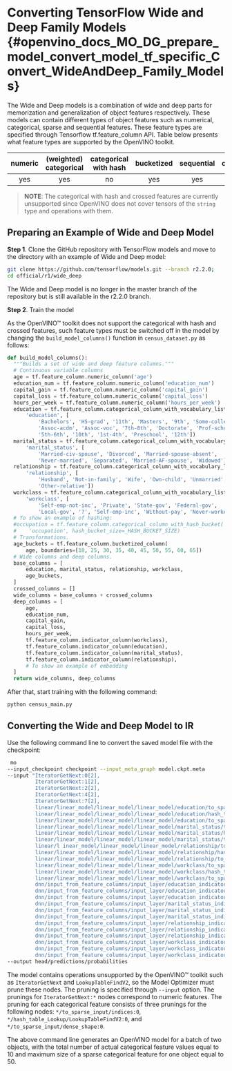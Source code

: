 # Converting TensorFlow Wide and Deep Family Models {#openvino_docs_MO_DG_prepare_model_convert_model_tf_specific_Convert_WideAndDeep_Family_Models}

The Wide and Deep models is a combination of wide and deep parts for memorization and generalization of object features respectively.
These models can contain different types of object features such as numerical, categorical, sparse and sequential features. These feature types are specified
through Tensorflow tf.feature_column API. Table below presents what feature types are supported by the OpenVINO toolkit.

| numeric | (weighted) categorical | categorical with hash | bucketized | sequential | crossed |
|:-------:|:----------------------:|:---------------------:|:----------:|:----------:|:-------:|
| yes     | yes                    | no                    | yes        | yes        | no      |

> **NOTE**: The categorical with hash and crossed features are currently unsupported since OpenVINO does not cover tensors of the `string` type and operations with them.

## Preparing an Example of Wide and Deep Model

**Step 1**. Clone the GitHub repository with TensorFlow models and move to the directory with an example of Wide and Deep model:

```sh
git clone https://github.com/tensorflow/models.git --branch r2.2.0;
cd official/r1/wide_deep
```

The Wide and Deep model is no longer in the master branch of the repository but is still available in the r2.2.0 branch.


**Step 2**. Train the model

As the OpenVINO&trade; toolkit does not support the categorical with hash and crossed features, such feature types must be switched off in the model
by changing the `build_model_columns()` function in `census_dataset.py` as follows:

```python
def build_model_columns():
  """Builds a set of wide and deep feature columns."""
  # Continuous variable columns
  age = tf.feature_column.numeric_column('age')
  education_num = tf.feature_column.numeric_column('education_num')
  capital_gain = tf.feature_column.numeric_column('capital_gain')
  capital_loss = tf.feature_column.numeric_column('capital_loss')
  hours_per_week = tf.feature_column.numeric_column('hours_per_week')
  education = tf.feature_column.categorical_column_with_vocabulary_list(
      'education', [
          'Bachelors', 'HS-grad', '11th', 'Masters', '9th', 'Some-college',
          'Assoc-acdm', 'Assoc-voc', '7th-8th', 'Doctorate', 'Prof-school',
          '5th-6th', '10th', '1st-4th', 'Preschool', '12th'])
  marital_status = tf.feature_column.categorical_column_with_vocabulary_list(
      'marital_status', [
          'Married-civ-spouse', 'Divorced', 'Married-spouse-absent',
          'Never-married', 'Separated', 'Married-AF-spouse', 'Widowed'])
  relationship = tf.feature_column.categorical_column_with_vocabulary_list(
      'relationship', [
          'Husband', 'Not-in-family', 'Wife', 'Own-child', 'Unmarried',
          'Other-relative'])
  workclass = tf.feature_column.categorical_column_with_vocabulary_list(
      'workclass', [
          'Self-emp-not-inc', 'Private', 'State-gov', 'Federal-gov',
          'Local-gov', '?', 'Self-emp-inc', 'Without-pay', 'Never-worked'])
  # To show an example of hashing:
  #occupation = tf.feature_column.categorical_column_with_hash_bucket(
  #    'occupation', hash_bucket_size=_HASH_BUCKET_SIZE)
  # Transformations.
  age_buckets = tf.feature_column.bucketized_column(
      age, boundaries=[18, 25, 30, 35, 40, 45, 50, 55, 60, 65])
  # Wide columns and deep columns.
  base_columns = [
      education, marital_status, relationship, workclass,
      age_buckets,
  ]
  crossed_columns = []
  wide_columns = base_columns + crossed_columns
  deep_columns = [
      age,
      education_num,
      capital_gain,
      capital_loss,
      hours_per_week,
      tf.feature_column.indicator_column(workclass),
      tf.feature_column.indicator_column(education),
      tf.feature_column.indicator_column(marital_status),
      tf.feature_column.indicator_column(relationship),
      # To show an example of embedding
  ]
  return wide_columns, deep_columns
```

After that, start training with the following command:

```sh
python census_main.py
```

## Converting the Wide and Deep Model to IR

Use the following command line to convert the saved model file with the checkpoint:

```sh
 mo
--input_checkpoint checkpoint --input_meta_graph model.ckpt.meta
--input "IteratorGetNext:0[2],
         IteratorGetNext:1[2],
         IteratorGetNext:2[2],
         IteratorGetNext:4[2],
         IteratorGetNext:7[2],
         linear/linear_model/linear_model/linear_model/education/to_sparse_input/indices:0[10 2]{i64},
         linear/linear_model/linear_model/linear_model/education/hash_table_Lookup/LookupTableFindV2:0[10]{i64},
         linear/linear_model/linear_model/linear_model/education/to_sparse_input/dense_shape:0[2]{i64}->[2 50],
         linear/linear_model/linear_model/linear_model/marital_status/to_sparse_input/indices:0[10 2]{i64},
         linear/linear_model/linear_model/linear_model/marital_status/hash_table_Lookup/LookupTableFindV2:0[10]{i64},
         linear/linear_model/linear_model/linear_model/marital_status/to_sparse_input/dense_shape:0[2]{i64}->[2 50],
         linear/l inear_model/linear_model/linear_model/relationship/to_sparse_input/indices:0[10 2]{i64},
         linear/linear_model/linear_model/linear_model/relationship/hash_table_Lookup/LookupTableFindV2:0[10]{i64},
         linear/linear_model/linear_model/linear_model/relationship/to_sparse_input/dense_shape:0[2]{i64}->[2 50],
         linear/linear_model/linear_model/linear_model/workclass/to_sparse_input/indices:0[10 2]{i64},
         linear/linear_model/linear_model/linear_model/workclass/hash_table_Lookup/LookupTableFindV2:0[10]{i64},
         linear/linear_model/linear_model/linear_model/workclass/to_sparse_input/dense_shape:0[2]{i64}->[2 50],
         dnn/input_from_feature_columns/input_layer/education_indicator/to_sparse_input/indices:0[10 2]{i64},
         dnn/input_from_feature_columns/input_layer/education_indicator/hash_table_Lookup/LookupTableFindV2:0[10]{i64},
         dnn/input_from_feature_columns/input_layer/education_indicator/to_sparse_input/dense_shape:0[2]{i64}->[2 50],
         dnn/input_from_feature_columns/input_layer/marital_status_indicator/to_sparse_input/indices:0[10 2]{i64},
         dnn/input_from_feature_columns/input_layer/marital_status_indicator/hash_table_Lookup/LookupTableFindV2:0[10]{i64},
         dnn/input_from_feature_columns/input_layer/marital_status_indicator/to_sparse_input/dense_shape:0[2]{i64}->[2 50],
         dnn/input_from_feature_columns/input_layer/relationship_indicator/to_sparse_input/indices:0[10 2]{i64},
         dnn/input_from_feature_columns/input_layer/relationship_indicator/hash_table_Lookup/LookupTableFindV2:0[10]{i64},
         dnn/input_from_feature_columns/input_layer/relationship_indicator/to_sparse_input/dense_shape:0[2]{i64}->[2 50],
         dnn/input_from_feature_columns/input_layer/workclass_indicator/to_sparse_input/indices:0[10 2]{i64},
         dnn/input_from_feature_columns/input_layer/workclass_indicator/hash_table_Lookup/LookupTableFindV2:0[10]{i64},
         dnn/input_from_feature_columns/input_layer/workclass_indicator/to_sparse_input/dense_shape:0[2]{i64}->[2 50]"
--output head/predictions/probabilities
```

The model contains operations unsupported by the OpenVINO&trade; toolkit such as `IteratorGetNext` and `LookupTableFindV2`, so the Model Optimizer must prune these nodes.
The pruning is specified through `--input` option. The prunings for `IteratorGetNext:*` nodes correspond to numeric features.
The pruning for each categorical feature consists of three prunings for the following nodes: `*/to_sparse_input/indices:0`, `*/hash_table_Lookup/LookupTableFindV2:0`, and `*/to_sparse_input/dense_shape:0`.

The above command line generates an OpenVINO model for a batch of two objects, with the total number of actual categorical feature values equal to 10 and maximum size of a sparse categorical feature for one object equal to 50.
